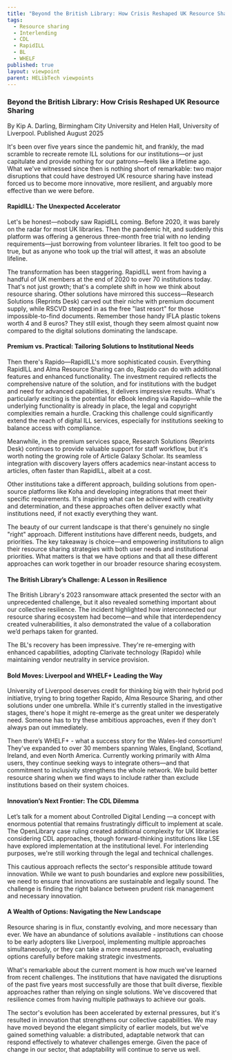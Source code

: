```yaml
---
title: "Beyond the British Library: How Crisis Reshaped UK Resource Sharing"
tags:
  - Resource sharing
  - Interlending
  - CDL
  - RapidILL
  - BL
  - WHELF
published: true
layout: viewpoint
parent: HELibTech viewpoints
---
```

### Beyond the British Library: How Crisis Reshaped UK Resource Sharing

By Kip A. Darling, Birmingham City University and Helen Hall, University of Liverpool. Published August 2025

It's been over five years since the pandemic hit, and frankly, the mad scramble to recreate remote ILL solutions for our institutions—or just capitulate and provide nothing for our patrons—feels like a lifetime ago. What we've witnessed since then is nothing short of remarkable: two major disruptions that could have destroyed UK resource sharing have instead forced us to become more innovative, more resilient, and arguably more effective than we were before.

#### RapidILL: The Unexpected Accelerator

Let's be honest—nobody saw RapidILL coming. Before 2020, it was barely on the radar for most UK libraries. Then the pandemic hit, and suddenly this platform was offering a generous three-month free trial with no lending requirements—just borrowing from volunteer libraries. It felt too good to be true, but as anyone who took up the trial will attest, it was an absolute lifeline.

The transformation has been staggering. RapidILL went from having a handful of UK members at the end of 2020 to over 70 institutions today. That's not just growth; that's a complete shift in how we think about resource sharing. Other solutions have mirrored this success—Research Solutions (Reprints Desk) carved out their niche with premium document supply, while RSCVD stepped in as the free "last resort" for those impossible-to-find documents. Remember those handy IFLA plastic tokens worth 4 and 8 euros? They still exist, though they seem almost quaint now compared to the digital solutions dominating the landscape.

#### Premium vs. Practical: Tailoring Solutions to Institutional Needs

Then there's Rapido—RapidILL's more sophisticated cousin. Everything RapidILL and Alma Resource Sharing can do, Rapido can do with additional features and enhanced functionality. The investment required reflects the comprehensive nature of the solution, and for institutions with the budget and need for advanced capabilities, it delivers impressive results. What's particularly exciting is the potential for eBook lending via Rapido—while the underlying functionality is already in place, the legal and copyright complexities remain a hurdle. Cracking this challenge could significantly extend the reach of digital ILL services, especially for institutions seeking to balance access with compliance.

Meanwhile, in the premium services space, Research Solutions (Reprints Desk) continues to provide valuable support for staff workflow, but it's worth noting the growing role of Article Galaxy Scholar. Its seamless integration with discovery layers offers academics near-instant access to articles, often faster than RapidILL, albeit at a cost.

Other institutions take a different approach, building solutions from open-source platforms like Koha and developing integrations that meet their specific requirements. It's inspiring what can be achieved with creativity and determination, and these approaches often deliver exactly what institutions need, if not exactly everything they want.

The beauty of our current landscape is that there's genuinely no single "right" approach. Different institutions have different needs, budgets, and priorities. The key takeaway is choice—and empowering institutions to align their resource sharing strategies with both user needs and institutional priorities. What matters is that we have options and that all these different approaches can work together in our broader resource sharing ecosystem.

#### The British Library’s Challenge: A Lesson in Resilience

The British Library's 2023 ransomware attack presented the sector with an unprecedented challenge, but it also revealed something important about our collective resilience. The incident highlighted how interconnected our resource sharing ecosystem had become—and while that interdependency created vulnerabilities, it also demonstrated the value of a collaboration we’d perhaps taken for granted.

The BL's recovery has been impressive. They're re-emerging with enhanced capabilities, adopting Clarivate technology (Rapido) while maintaining vendor neutrality in service provision. 

#### Bold Moves: Liverpool and WHELF+ Leading the Way

University of Liverpool deserves credit for thinking big with their hybrid pod initiative, trying to bring together Rapido, Alma Resource Sharing, and other solutions under one umbrella. While it's currently stalled in the investigative stages, there's hope it might re-emerge as the great uniter we desperately need. Someone has to try these ambitious approaches, even if they don't always pan out immediately.

Then there’s WHELF+ - what a success story for the Wales-led consortium! They've expanded to over 30 members spanning Wales, England, Scotland, Ireland, and even North America. Currently working primarily with Alma users, they continue seeking ways to integrate others—and that commitment to inclusivity strengthens the whole network. We build better resource sharing when we find ways to include rather than exclude institutions based on their system choices.

#### Innovation’s Next Frontier: The CDL Dilemma

Let’s talk for a moment about Controlled Digital Lending —a concept with enormous potential that remains frustratingly difficult to implement at scale. The OpenLibrary case ruling created additional complexity for UK libraries considering CDL approaches, though forward-thinking institutions like LSE have explored implementation at the institutional level. For interlending purposes, we're still working through the legal and technical challenges.

This cautious approach reflects the sector's responsible attitude toward innovation. While we want to push boundaries and explore new possibilities, we need to ensure that innovations are sustainable and legally sound. The challenge is finding the right balance between prudent risk management and necessary innovation.

#### A Wealth of Options: Navigating the New Landscape

Resource sharing is in flux, constantly evolving, and more necessary than ever. We have an abundance of solutions available - institutions can choose to be early adopters like Liverpool, implementing multiple approaches simultaneously, or they can take a more measured approach, evaluating options carefully before making strategic investments.

What's remarkable about the current moment is how much we've learned from recent challenges. The institutions that have navigated the disruptions of the past five years most successfully are those that built diverse, flexible approaches rather than relying on single solutions. We've discovered that resilience comes from having multiple pathways to achieve our goals.

The sector's evolution has been accelerated by external pressures, but it's resulted in innovation that strengthens our collective capabilities. We may have moved beyond the elegant simplicity of earlier models, but we've gained something valuable: a distributed, adaptable network that can respond effectively to whatever challenges emerge. Given the pace of change in our sector, that adaptability will continue to serve us well.
